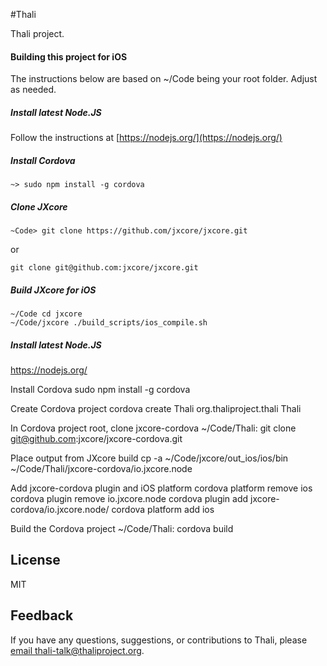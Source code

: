 #Thali

Thali project.
#### Building this project for iOS
The instructions below are based on ~/Code being your root folder. Adjust as needed.
##### Install latest Node.JS
Follow the instructions at [https://nodejs.org/](https://nodejs.org/)
##### Install Cordova
```
~> sudo npm install -g cordova
```
##### Clone JXcore
```
~Code> git clone https://github.com/jxcore/jxcore.git
```
or
```
git clone git@github.com:jxcore/jxcore.git
```
 
##### Build JXcore for iOS
```
~/Code cd jxcore
~/Code/jxcore ./build_scripts/ios_compile.sh
```

##### Install latest Node.JS
https://nodejs.org/

Install Cordova
sudo npm install -g cordova

Create Cordova project
cordova create Thali org.thaliproject.thali Thali

In Cordova project root, clone jxcore-cordova
~/Code/Thali: git clone git@github.com:jxcore/jxcore-cordova.git

Place output from JXcore build
cp -a ~/Code/jxcore/out_ios/ios/bin ~/Code/Thali/jxcore-cordova/io.jxcore.node

Add jxcore-cordova plugin and iOS platform
cordova platform remove ios
cordova plugin remove io.jxcore.node
cordova plugin add jxcore-cordova/io.jxcore.node/
cordova platform add ios

Build the Cordova project
~/Code/Thali: cordova build


License
-------
MIT

Feedback
--------
If you have any questions, suggestions, or contributions to Thali, please [email thali-talk@thaliproject.org](mailto:thali-talk@thaliproject.org).